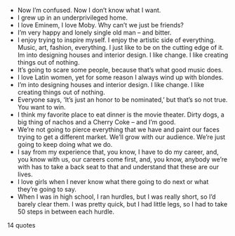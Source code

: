  - Now I’m confused. Now I don’t know what I want.
 - I grew up in an underprivileged home.
 - I love Eminem, I love Moby. Why can’t we just be friends?
 - I’m very happy and lonely single old man – and bitter.
 - I enjoy trying to inspire myself. I enjoy the artistic side of everything. Music, art, fashion, everything. I just like to be on the cutting edge of it. Im into designing houses and interior design. I like change. I like creating things out of nothing.
 - It’s going to scare some people, because that’s what good music does.
 - I love Latin women, yet for some reason I always wind up with blondes.
 - I’m into designing houses and interior design. I like change. I like creating things out of nothing.
 - Everyone says, ‘It’s just an honor to be nominated,’ but that’s so not true. You want to win.
 - I think my favorite place to eat dinner is the movie theater. Dirty dogs, a big thing of nachos and a Cherry Coke – and I’m good.
 - We’re not going to pierce everything that we have and paint our faces trying to get a different market. We’ll grow with our audience. We’re just going to keep doing what we do.
 - I say from my experience that, you know, I have to do my career, and, you know with us, our careers come first, and, you know, anybody we’re with has to take a back seat to that and understand that these are our lives.
 - I love girls when I never know what there going to do next or what they’re going to say.
 - When I was in high school, I ran hurdles, but I was really short, so I’d barely clear them. I was pretty quick, but I had little legs, so I had to take 50 steps in between each hurdle.

14 quotes